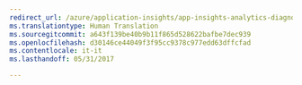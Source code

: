 ```yaml
---
redirect_url: /azure/application-insights/app-insights-analytics-diagnostics
ms.translationtype: Human Translation
ms.sourcegitcommit: a643f139be40b9b11f865d528622bafbe7dec939
ms.openlocfilehash: d30146ce44049f3f95cc9378c977edd63dffcfad
ms.contentlocale: it-it
ms.lasthandoff: 05/31/2017

---
```


